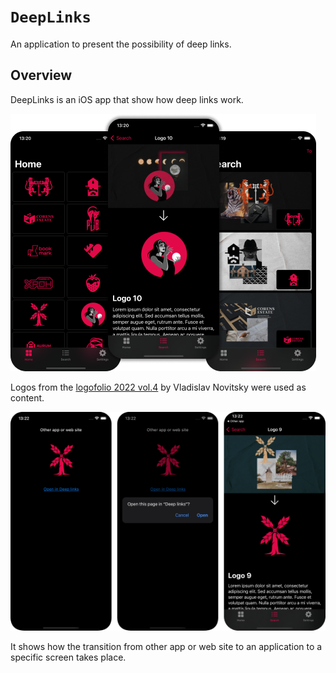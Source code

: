 # ``DeepLinks``

An application to present the possibility of deep links.

## Overview

DeepLinks is an iOS app that show how deep links work.

![An illustration displaying the UI for viewing logofolio 2022 vol.4 by Vladislav Novitsky](Documentation.docc/Resources/Overview.png)

Logos from the [logofolio 2022 vol.4](https://www.behance.net/Nowwhiskey) by Vladislav Novitsky were used as content.

![It shows how the transition from a deep link to an application to a specific screen takes place](Documentation.docc/Resources/Basic_function.png)

It shows how the transition from other app or web site to an application to a specific screen takes place.

<!--
### Documentation

[DocC](https://sertrsv.github.io/DeepLinks/documentation/DeepLinks)

## Topics

### App

- ``DeepLinksApp``

### Model

- ``Logo``

### ViewModel

- ``ModelData``

### Views

- ``ContentView``
- ``HomeView``
- ``SearchView``
- ``SettingsView``

### Previews

- ``ContentView_Previews``
- ``HomeView_Previews``
- ``SearchView_Previews``
- ``SettingsView_Previews``
-->
